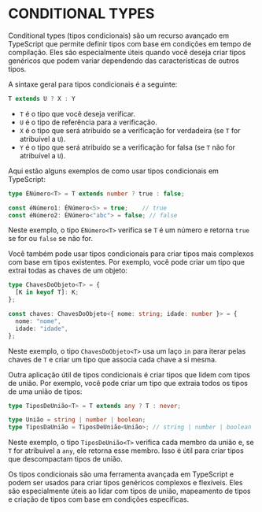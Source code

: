 # CONDITIONAL TYPES
Conditional types (tipos condicionais) são um recurso avançado em TypeScript que permite definir tipos com base em condições em tempo de compilação. Eles são especialmente úteis quando você deseja criar tipos genéricos que podem variar dependendo das características de outros tipos.

A sintaxe geral para tipos condicionais é a seguinte:

```typescript
T extends U ? X : Y
```

- `T` é o tipo que você deseja verificar.
- `U` é o tipo de referência para a verificação.
- `X` é o tipo que será atribuído se a verificação for verdadeira (se `T` for atribuível a `U`).
- `Y` é o tipo que será atribuído se a verificação for falsa (se `T` não for atribuível a `U`).

Aqui estão alguns exemplos de como usar tipos condicionais em TypeScript:

```typescript
type ÉNúmero<T> = T extends number ? true : false;

const éNúmero1: ÉNúmero<5> = true;    // true
const éNúmero2: ÉNúmero<"abc"> = false; // false
```

Neste exemplo, o tipo `ÉNúmero<T>` verifica se `T` é um número e retorna `true` se for ou `false` se não for.

Você também pode usar tipos condicionais para criar tipos mais complexos com base em tipos existentes. Por exemplo, você pode criar um tipo que extrai todas as chaves de um objeto:

```typescript
type ChavesDoObjeto<T> = {
  [K in keyof T]: K;
};

const chaves: ChavesDoObjeto<{ nome: string; idade: number }> = {
  nome: "nome",
  idade: "idade",
};
```

Neste exemplo, o tipo `ChavesDoObjeto<T>` usa um laço `in` para iterar pelas chaves de `T` e criar um tipo que associa cada chave a si mesma.

Outra aplicação útil de tipos condicionais é criar tipos que lidem com tipos de união. Por exemplo, você pode criar um tipo que extraia todos os tipos de uma união de tipos:

```typescript
type TiposDeUnião<T> = T extends any ? T : never;

type União = string | number | boolean;
type TiposDaUnião = TiposDeUnião<União>; // string | number | boolean
```

Neste exemplo, o tipo `TiposDeUnião<T>` verifica cada membro da união e, se `T` for atribuível a `any`, ele retorna esse membro. Isso é útil para criar tipos que descompactam tipos de união.

Os tipos condicionais são uma ferramenta avançada em TypeScript e podem ser usados para criar tipos genéricos complexos e flexíveis. Eles são especialmente úteis ao lidar com tipos de união, mapeamento de tipos e criação de tipos com base em condições específicas.
